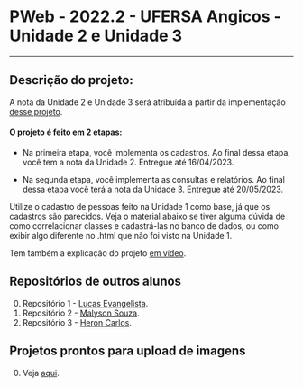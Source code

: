 # PWeb - 2022.2 - UFERSA Angicos - Unidade 2 e Unidade 3

---

## Descrição do projeto:
A nota da Unidade 2 e Unidade 3 será atribuída a partir da implementação [desse projeto](https://drive.google.com/open?id=1UUwexsOkzN7AoTFTOe0B9cQ_H4Km_ZJu).

#### O projeto é feito em 2 etapas:

- Na primeira etapa, você implementa os cadastros. Ao final dessa etapa, você tem a nota da Unidade 2. Entregue até 16/04/2023.

- Na segunda etapa, você implementa as consultas e relatórios. Ao final dessa etapa você terá a nota da Unidade 3. Entregue até 20/05/2023.

Utilize o cadastro de pessoas feito na Unidade 1 como base, já que os cadastros são parecidos. Veja o material abaixo se tiver alguma dúvida de como correlacionar classes e cadastrá-las no banco de dados, ou como exibir algo diferente no .html que não foi visto na Unidade 1.

Tem também a explicação do projeto [em vídeo](#).

## Repositórios de outros alunos
0. Repositório 1 - [Lucas Evangelista](https://github.com/mulucas/pweb_2020.2_lucasQueiroz).
1. Repositório 2 - [Malyson Souza](https://github.com/malysonb/pweb_2020.2_MalysonSouza).
2. Repositório 3 - [Heron Carlos](https://github.com/HeronCSS/pweb_2021.2_heronCarlos).

## Projetos prontos para upload de imagens
0. Veja [aqui](SpringImageUpload/).